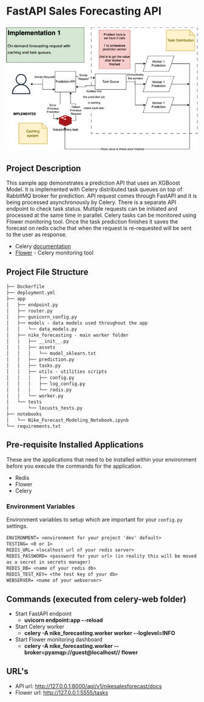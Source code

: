 # FastAPI Sales Forecasting API

![fastapi-redis](/img/architecture.png)

## Project Description

This sample app demonstrates a prediction API that uses an XGBoost Model. It is implemented with Celery distributed task queues on top of RabbitMQ broker for prediction. API request comes through FastAPI and it is being processed asynchronously by Celery. There is a separate API endpoint to check task status. Multiple requests can be initiated and processed at the same time in parallel. Celery tasks can be monitored using Flower monitoring tool. Once the task prediction finishes it saves the forecast on redis cache that when the request is re-requested will be sent to the user as response.

* Celery [documentation](https://docs.celeryproject.org/en/stable/index.html)
* [Flower](https://flower.readthedocs.io/en/latest/) - Celery monitoring tool

## Project File Structure

```
├── Dockerfile
├── deployment.yml
├── app
│   ├── endpoint.py
│   ├── router.py
│   ├── gunicorn_config.py
│   ├── models - data models used throughout the app
│   │   └── data_models.py
│   ├── nike_forecasting - main worker folder
│   │   ├── __init__.py
│   │   ├── assets
│   │   │   └── model_sklearn.txt
│   │   ├── prediction.py
│   │   ├── tasks.py
│   │   ├── utils - utilities scripts
│   │   │   ├── config.py
│   │   │   ├── log_config.py
│   │   │   └── redis.py
│   │   └── worker.py
│   └── tests
│       └── locusts_tests.py
├── notebooks
│   └── Nike_Forecast_Modeling_Notebook.ipynb
└── requirements.txt
```

## Pre-requisite Installed Applications

These are the applications that need to be installed within your environment before you execute the commands for the application.

* Redis
* Flower
* Celery

### Environment Variables
Environment variables to setup which are important for your `config.py` settings.

```
ENVIRONMENT= <environment for your project 'dev' default>
TESTING= <0 or 1>
REDIS_URL= <localhost url of your redis server>
REDIS_PASSWORD= <password for your url> (in reality this will be moved as a secret in secrets manager)
REDIS_DB= <name of your redis db>
REDIS_TEST_KEY= <the test key of your db>
WEBSERVER= <name of your webserver>
```

## Commands (executed from celery-web folder)

* Start FastAPI endpoint
  * **uvicorn endpoint:app --reload**
* Start Celery worker
  * **celery -A nike_forecasting.worker worker --loglevel=INFO**
* Start Flower monitoring dashboard
  * **celery -A nike_forecasting.worker --broker=pyamqp://guest@localhost// flower**

## URL's

* API url: http://127.0.0.1:8000/api/v1/nikesalesforecast/docs
* Flower url: http://127.0.0.1:5555/tasks